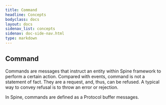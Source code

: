 ```yaml
---
title: Command
headline: Concepts
bodyclass: docs
layout: docs
sidenav_list: concepts
sidenav: doc-side-nav.html
type: markdown
---
```

<h2 class="top">Command</h2> 

Commands are messages that instruct an entity within Spine framework to perform a certain action. Compared with events, command is not a statement of fact. They are a request, and, thus, can be refused. A typical way to convey refusal is to throw an error or rejection. 

In Spine, commands are defined as a Protocol buffer messages.


